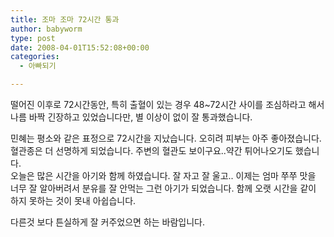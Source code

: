```yaml
---
title: 조마 조마 72시간 통과
author: babyworm
type: post
date: 2008-04-01T15:52:08+00:00
categories:
  - 아빠되기

---
```

떨어진 이후로 72시간동안, 특히 출혈이 있는 경우 48~72시간 사이를 조심하라고 해서 나름 바짝 긴장하고 있었습니다만, 별 이상이 없이 잘 통과했습니다.

민혜는 평소와 같은 표정으로 72시간을 지났습니다. 오히려 피부는 아주 좋아졌습니다. 혈관종은 더 선명하게 되었습니다. 주변의 혈관도 보이구요..약간 튀어나오기도 했습니다.  
오늘은 많은 시간을 아기와 함께 하였습니다. 잘 자고 잘 울고.. 이제는 엄마 쭈쭈 맛을 너무 잘 알아버려서 분유를 잘 안먹는 그런 아기가 되었습니다. 함께 오랫 시간을 같이 하지 못하는 것이 못내 아쉽습니다.

다른것 보다 튼실하게 잘 커주었으면 하는 바람입니다.
